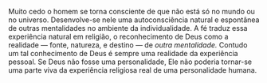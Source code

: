 ﻿Muito cedo o homem se torna consciente de que  não está só no mundo ou no universo. Desenvolve-se nele uma autoconsciência natural e espontânea de outras mentalidades no ambiente da individualidade. A fé traduz essa experiência natural em religião, o reconhecimento de Deus como a realidade — fonte, natureza, e destino — de *outra mentalidade.* Contudo um tal conhecimento de Deus é sempre uma realidade da experiência pessoal. Se Deus não fosse uma personalidade, Ele não poderia tornar-se uma parte viva da experiência religiosa real de uma personalidade humana.
